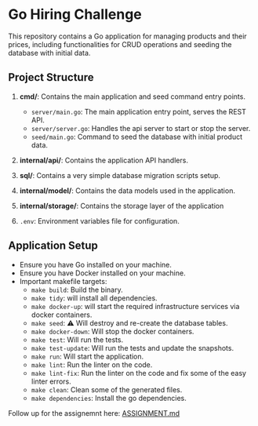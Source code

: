 Go Hiring Challenge
===================

This repository contains a Go application for managing products and their prices, including functionalities for CRUD operations and seeding the database with initial data.

Project Structure
-----------------

1.	**cmd/**: Contains the main application and seed command entry points.

	-	`server/main.go`: The main application entry point, serves the REST API.
	-	`server/server.go`: Handles the api server to start or stop the server.
	-	`seed/main.go`: Command to seed the database with initial product data.

2.	**internal/api/**: Contains the application API handlers.

3.	**sql/**: Contains a very simple database migration scripts setup.

4.	**internal/model/**: Contains the data models used in the application.

5.	**internal/storage/**: Contains the storage layer of the application

6.	`.env`: Environment variables file for configuration.

Application Setup
-----------------

-	Ensure you have Go installed on your machine.
-	Ensure you have Docker installed on your machine.
-	Important makefile targets:
	-	`make build`: Build the binary.
	-	`make tidy`: will install all dependencies.
	-	`make docker-up`: will start the required infrastructure services via docker containers.
	-	`make seed`: ⚠️ Will destroy and re-create the database tables.
	-	`make docker-down`: Will stop the docker containers.
	-	`make test`: Will run the tests.
	-	`make test-update`: Will run the tests and update the snapshots.
	-	`make run`: Will start the application.
	-	`make lint`: Run the linter on the code.
	-	`make lint-fix`: Run the linter on the code and fix some of the easy linter errors.
	-	`make clean`: Clean some of the generated files.
	-	`make dependencies`: Install the go dependencies.

Follow up for the assignemnt here: [ASSIGNMENT.md](ASSIGNMENT.md)
